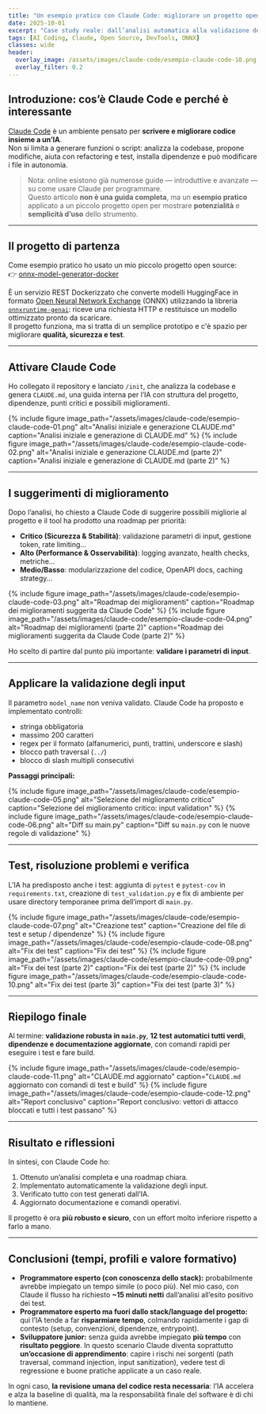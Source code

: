 ```yaml
---
title: "Un esempio pratico con Claude Code: migliorare un progetto open source"
date: 2025-10-01
excerpt: "Case study reale: dall’analisi automatica alla validazione degli input, con test e documentazione aggiornati, su un piccolo progetto open source."
tags: [AI Coding, Claude, Open Source, DevTools, ONNX]
classes: wide
header:
  overlay_image: /assets/images/claude-code/esempio-claude-code-10.png
  overlay_filter: 0.2
---
```


## Introduzione: cos’è Claude Code e perché è interessante
[Claude Code](https://www.anthropic.com/claude/code) è un ambiente pensato per **scrivere e migliorare codice insieme a un’IA**.  
Non si limita a generare funzioni o script: analizza la codebase, propone modifiche, aiuta con refactoring e test, installa dipendenze e può modificare i file in autonomia.

> Nota: online esistono già numerose guide — introduttive e avanzate — su come usare Claude per programmare.  
> Questo articolo **non è una guida completa**, ma un **esempio pratico** applicato a un piccolo progetto open per mostrare **potenzialità** e **semplicità d’uso** dello strumento.

---

## Il progetto di partenza
Come esempio pratico ho usato un mio piccolo progetto open source:  
👉 [onnx-model-generator-docker](https://github.com/asoldano/onnx-model-generator-docker)

È un servizio REST Dockerizzato che converte modelli HuggingFace in formato [Open Neural Network Exchange](https://onnx.ai/) (ONNX) utilizzando la libreria [`onnxruntime-genai`](https://github.com/microsoft/onnxruntime-genai): riceve una richiesta HTTP e restituisce un modello ottimizzato pronto da scaricare.  
Il progetto funziona, ma si tratta di un semplice prototipo e c'è spazio per migliorare **qualità, sicurezza e test**.

---

## Attivare Claude Code
Ho collegato il repository e lanciato `/init`, che analizza la codebase e genera `CLAUDE.md`, una guida interna per l’IA con struttura del progetto, dipendenze, punti critici e possibili miglioramenti.

{% include figure image_path="/assets/images/claude-code/esempio-claude-code-01.png" alt="Analisi iniziale e generazione CLAUDE.md" caption="Analisi iniziale e generazione di CLAUDE.md" %}
{% include figure image_path="/assets/images/claude-code/esempio-claude-code-02.png" alt="Analisi iniziale e generazione CLAUDE.md (parte 2)" caption="Analisi iniziale e generazione di CLAUDE.md (parte 2)" %}

---

## I suggerimenti di miglioramento
Dopo l’analisi, ho chiesto a Claude Code di suggerire possibili migliorie al progetto e il tool ha prodotto una roadmap per priorità:  
- **Critico (Sicurezza & Stabilità)**: validazione parametri di input, gestione token, rate limiting…  
- **Alto (Performance & Osservabilità)**: logging avanzato, health checks, metriche…  
- **Medio/Basso**: modularizzazione del codice, OpenAPI docs, caching strategy…

{% include figure image_path="/assets/images/claude-code/esempio-claude-code-03.png" alt="Roadmap dei miglioramenti" caption="Roadmap dei miglioramenti suggerita da Claude Code" %}
{% include figure image_path="/assets/images/claude-code/esempio-claude-code-04.png" alt="Roadmap dei miglioramenti (parte 2)" caption="Roadmap dei miglioramenti suggerita da Claude Code (parte 2)" %}

Ho scelto di partire dal punto più importante: **validare i parametri di input**.

---

## Applicare la validazione degli input
Il parametro `model_name` non veniva validato. Claude Code ha proposto e implementato controlli:

- stringa obbligatoria  
- massimo 200 caratteri  
- regex per il formato (alfanumerici, punti, trattini, underscore e slash)  
- blocco path traversal (`../`)  
- blocco di slash multipli consecutivi

**Passaggi principali:**

{% include figure image_path="/assets/images/claude-code/esempio-claude-code-05.png" alt="Selezione del miglioramento critico" caption="Selezione del miglioramento critico: input validation" %}
{% include figure image_path="/assets/images/claude-code/esempio-claude-code-06.png" alt="Diff su main.py" caption="Diff su `main.py` con le nuove regole di validazione" %}

---

## Test, risoluzione problemi e verifica
L’IA ha predisposto anche i test: aggiunta di `pytest` e `pytest-cov` in `requirements.txt`, creazione di `test_validation.py` e fix di ambiente per usare directory temporanee prima dell’import di `main.py`.

{% include figure image_path="/assets/images/claude-code/esempio-claude-code-07.png" alt="Creazione test" caption="Creazione del file di test e setup / dipendenze" %}
{% include figure image_path="/assets/images/claude-code/esempio-claude-code-08.png" alt="Fix dei test" caption="Fix dei test" %}
{% include figure image_path="/assets/images/claude-code/esempio-claude-code-09.png" alt="Fix dei test (parte 2)" caption="Fix dei test (parte 2)" %}
{% include figure image_path="/assets/images/claude-code/esempio-claude-code-10.png" alt="Fix dei test (parte 3)" caption="Fix dei test (parte 3)" %}

---

## Riepilogo finale
Al termine: **validazione robusta in `main.py`**, **12 test automatici tutti verdi**, **dipendenze e documentazione aggiornate**, con comandi rapidi per eseguire i test e fare build.

{% include figure image_path="/assets/images/claude-code/esempio-claude-code-11.png" alt="CLAUDE.md aggiornato" caption="`CLAUDE.md` aggiornato con comandi di test e build" %}
{% include figure image_path="/assets/images/claude-code/esempio-claude-code-12.png" alt="Report conclusivo" caption="Report conclusivo: vettori di attacco bloccati e tutti i test passano" %}

---

## Risultato e riflessioni
In sintesi, con Claude Code ho:
1. Ottenuto un’analisi completa e una roadmap chiara.  
2. Implementato automaticamente la validazione degli input.  
3. Verificato tutto con test generati dall’IA.  
4. Aggiornato documentazione e comandi operativi.

Il progetto è ora **più robusto e sicuro**, con un effort molto inferiore rispetto a farlo a mano.

---

## Conclusioni (tempi, profili e valore formativo)
- **Programmatore esperto (con conoscenza dello stack):** probabilmente avrebbe impiegato un tempo simile (o poco più). Nel mio caso, con Claude il flusso ha richiesto **~15 minuti netti** dall’analisi all’esito positivo dei test.  
- **Programmatore esperto ma fuori dallo stack/language del progetto:** qui l’IA tende a far **risparmiare tempo**, colmando rapidamente i gap di contesto (setup, convenzioni, dipendenze, entrypoint).  
- **Sviluppatore junior:** senza guida avrebbe impiegato **più tempo** con **risultato peggiore**. In questo scenario Claude diventa soprattutto **un’occasione di apprendimento**: capire i rischi nei sorgenti (path traversal, command injection, input sanitization), vedere test di regressione e buone pratiche applicate a un caso reale.

In ogni caso, **la revisione umana del codice resta necessaria**: l’IA accelera e alza la baseline di qualità, ma la responsabilità finale del software è di chi lo mantiene.

